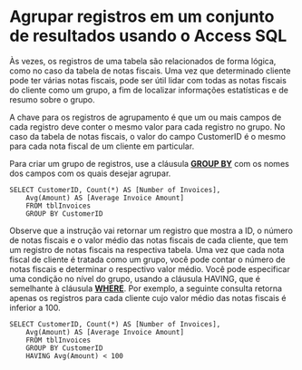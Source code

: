 
# Agrupar registros em um conjunto de resultados usando o Access SQL

Às vezes, os registros de uma tabela são relacionados de forma lógica, como no caso da tabela de notas fiscais. Uma vez que determinado cliente pode ter várias notas fiscais, pode ser útil lidar com todas as notas fiscais do cliente como um grupo, a fim de localizar informações estatísticas e de resumo sobre o grupo.

A chave para os registros de agrupamento é que um ou mais campos de cada registro deve conter o mesmo valor para cada registro no grupo. No caso da tabela de notas fiscais, o valor do campo CustomerID é o mesmo para cada nota fiscal de um cliente em particular.

Para criar um grupo de registros, use a cláusula  **[GROUP BY](FE7D5E27-A47A-1229-232C-CF6A0CBAD761.md)** com os nomes dos campos com os quais desejar agrupar.




```
SELECT CustomerID, Count(*) AS [Number of Invoices], 
    Avg(Amount) AS [Average Invoice Amount] 
    FROM tblInvoices 
    GROUP BY CustomerID 

```

Observe que a instrução vai retornar um registro que mostra a ID, o número de notas fiscais e o valor médio das notas fiscais de cada cliente, que tem um registro de notas fiscais na respectiva tabela. Uma vez que cada nota fiscal de cliente é tratada como um grupo, você pode contar o número de notas fiscais e determinar o respectivo valor médio.
Você pode especificar uma condição no nível do grupo, usando a cláusula HAVING, que é semelhante à cláusula  **[WHERE](67E4CAED-6512-E8BD-39D0-6DCA18114B18.md)**. Por exemplo, a seguinte consulta retorna apenas os registros para cada cliente cujo valor médio das notas fiscais é inferior a 100.



```
SELECT CustomerID, Count(*) AS [Number of Invoices], 
    Avg(Amount) AS [Average Invoice Amount] 
    FROM tblInvoices 
    GROUP BY CustomerID 
    HAVING Avg(Amount) < 100 

```

